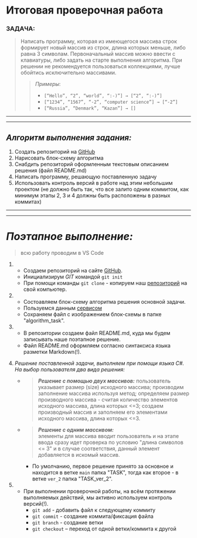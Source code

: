 # __Итоговая проверочная работа__ 

### ЗАДАЧА:

>Написать программу, которая из имеющегося массива строк формирует новый массив из строк, длина которых меньше, либо равна 3 символам. Первоначальный массив можно ввести с клавиатуры, либо задать на старте выполнения алгоритма. При решении не рекомендуется пользоваться коллекциями, лучше обойтись исключительно массивами.
>>_Примеры_: 
>>- ```[“Hello”, “2”, “world”, “:-)”] → [“2”, “:-)”]```
>>- ```[“1234”, “1567”, “-2”, “computer science”] → [“-2”]```
>>- ```[“Russia”, “Denmark”, “Kazan”] → []```
_______
____
## _Алгоритм выполнения задания:_


1. Создать репозиторий на [GitHub](https://github.com/)
2. Нарисовать блок-схему алгоритма
3. Снабдить репозиторий оформленным текстовым описанием решения (файл README.md)
4. Написать программу, решающую поставленную задачу
5. Использовать контроль версий в работе над этим небольшим проектом (не должно быть так, что все залито одним коммитом, как минимум этапы 2, 3 и 4 должны быть расположены в разных коммитах)
***
_________
# _Поэтапное выполнение:_
>всю работу проводим в VS Code


1. - Создаем репозиторий на сайте [GitHub](https://github.com/). 
   - Инициализирум _GIT_ командой ```git init``` 
   - При помощи команды ```git clone``` - копируем наш [репозиторий](https://github.com/SergOpa/Control_Work-S.Bondarenko-.git) на свой компьютер.
2.  - Состоавляем блок-схему алгоритма решения основной задачи.
    - Пользуемся данным [сервисом](https://app.diagrams.net/) 
    - Сохраняем файл с изображением блок-схемы в папке "algorithm_task".
3.  - В репозитории создаем файл README.md,
    куда  мы будем записывать наше поэтапное решение.
    - Файл README.md оформляем согласно синтаксиса языка разметки Markdown(!).

4. _Решение поставленной задачи, выполняем при  помощи языка C#. На выбор пользователя два вида решения:_
   - >**_Решение с помощью двух массивов:_**
     >пользователь указывает размер (size) исходного массива; производим заполнение массива используя метод; определяем размер производного массива - считая количество элементов исходного массива, длина которых <=3; создаем производный массив и заполняем его элементами исходного массива, длина которых <=3.
   - >__*Решение с одним массивом:*__   
     >элементы для массива вводит пользователь и на этапе ввода сразу идет проверка по условию "длина символов <= 3" и в случае соответствия, данный элемент добавляется в искомый массив. 
     
     - По умолчанию, первое решение принято за основное и находится в ветке ```main``` 
     папка "TASK", тогда как второе - в ветке ```ver_2``` папка "TASK_ver_2".
5.  - При выполнении проверочной работы, на всём протяжении выполняемых действий, мы активно используем контроль версий(!).
      - ```git add``` - добавить файл к следующему коммиту 
      - ```git commit``` - создание коммита/фиксация файла
      -  ```git branch``` - создание ветки
      - ```git checkout``` – переход от одной ветки/коммита к другой 